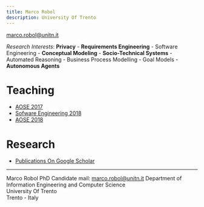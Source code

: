 ```yaml
---
title: Marco Robol 
description: University Of Trento
---
```


[marco.robol@unitn.it](marco.robol@unitn.it)

_Research Interests_: __Privacy__ - __Requirements Engineering__ - Software Engineering - __Conceptual Modeling__ - __Socio-Technical Systems__ - Automated Reasoning - Business Process Modelling - Goal Models - __Autonomous Agents__

# Teaching

- [AOSE 2017](https://github.com/marcorobol/2017-AoseLab-VRep)
- [Sofware Engineering 2018](https://sites.google.com/a/unitn.it/software-engineering-ii---designing-applications-that-matter/home)
- [AOSE 2018](https://github.com/marcorobol/AoseDevKit2018-MultiAgentSystem)

# Research

- [Publications On Google Scholar](https://scholar.google.com/citations?hl=it&user=tjC052EAAAAJ&view_op=list_works&authuser=1&gmla=AJsN-F73127_EEiomB86q_n15QmdQF0hqon2Fk6P1Ibg_sihcBA_bTfbKsbxr9IVItht2IAmKi5mpILcQe8K9W2neQimi8-wmSM9WvfgNwE7g-FBDrFmsmI)

---
Marco Robol
PhD Candidate
mail: [marco.robol@unitn.it](marco.robol@unitn.it)
Department of Information Engineering and Computer Science  
University Of Trento  
Trento - Italy
